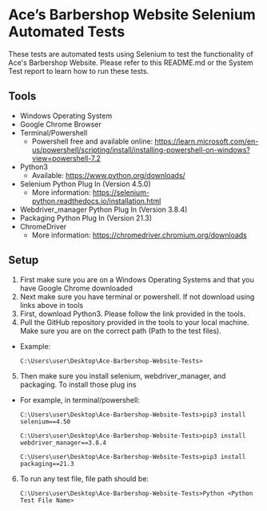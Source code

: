 # Ace’s Barbershop Website Selenium Automated Tests

These tests are automated tests using Selenium to test the functionality of Ace's Barbershop Website. Please refer to this README.md or the System Test report to learn how to run these tests.

## Tools 

* Windows Operating System
* Google Chrome Browser
* Terminal/Powershell
  - Powershell free and available online: https://learn.microsoft.com/en-us/powershell/scripting/install/installing-powershell-on-windows?view=powershell-7.2
* Python3
  - Available: https://www.python.org/downloads/
* Selenium Python Plug In (Version 4.5.0)
  - More information: https://selenium-python.readthedocs.io/installation.html
* Webdriver_manager Python Plug In (Version 3.8.4)
* Packaging Python Plug In (Version 21.3)
* ChromeDriver
  - More information: https://chromedriver.chromium.org/downloads


## Setup
1. First make sure you are on a Windows Operating Systems and that you have Google Chrome downloaded
2. Next make sure you have terminal or powershell. If not download using links above in tools
3. First, download Python3. Please follow the link provided in the tools.
4. Pull the GitHub repository provided in the tools to your local machine. Make sure you are on the correct path (Path to the test files). 
  - Example: 
    ```
    C:\Users\user\Desktop\Ace-Barbershop-Website-Tests>
    ```
5. Then make sure you install selenium, webdriver_manager, and packaging. To install those plug ins
  - For example, in terminal/powershell:
    ```
    C:\Users\user\Desktop\Ace-Barbershop-Website-Tests>pip3 install selenium==4.50
    
    C:\Users\user\Desktop\Ace-Barbershop-Website-Tests>pip3 install webdriver_manager==3.8.4

    C:\Users\user\Desktop\Ace-Barbershop-Website-Tests>pip3 install packaging==21.3
    ```
6. To run any test file, file path should be:
    ```
    C:\Users\user\Desktop\Ace-Barbershop-Website-Tests>Python <Python Test File Name>
    ```
